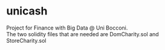# unicash
Project for Finance with Big Data @ Uni Bocconi.  
The two solidity files that are needed are DomCharity.sol and StoreCharity.sol
